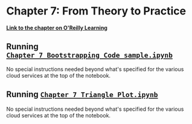 # Chapter 7: From Theory to Practice

[**Link to the chapter on O'Reilly Learning**](https://learning.oreilly.com/library/view/practical-transformers/9781098103001/ch07.html)

## Running [`Chapter_7_Bootstrapping_Code_sample.ipynb`](Chapter_7_Bootstrapping_Code_sample.ipynb)

No special instructions needed beyond what's specified for the various cloud services at the top of the notebook.

## Running [`Chapter_7_Triangle_Plot.ipynb`](Chapter_7_Triangle_Plot.ipynb)

No special instructions needed beyond what's specified for the various cloud services at the top of the notebook.
